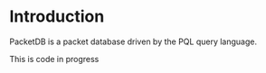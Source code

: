 # Introduction
PacketDB is a packet database driven by the PQL query language.

This is code in progress
